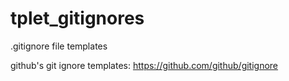 # tplet_gitignores
.gitignore file templates

github's git ignore templates:
https://github.com/github/gitignore
